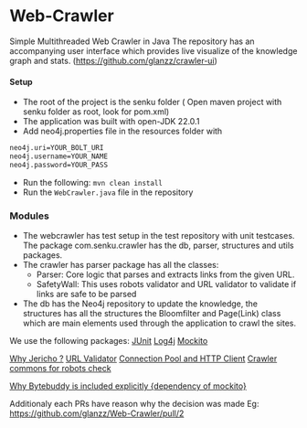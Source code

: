 # Web-Crawler
Simple Multithreaded Web Crawler in Java 
The repository has an accompanying user interface which provides live visualize of the knowledge graph and stats. (https://github.com/glanzz/crawler-ui)

#### Setup
- The root of the project is the senku folder ( Open maven project with senku folder as root, look for pom.xml)
- The application was built with open-JDK 22.0.1
- Add neo4j.properties file in the resources folder with
```bash
neo4j.uri=YOUR_BOLT_URI
neo4j.username=YOUR_NAME
neo4j.password=YOUR_PASS
```
- Run the following: `mvn clean install`
- Run the `WebCrawler.java` file in the repository


### Modules
- The webcrawler has test setup in the test repository with unit testcases. The package com.senku.crawler has the db, parser, structures and utils packages.
- The crawler has parser package has all the classes:
  - Parser: Core logic that parses and extracts links from the given URL.
  - SafetyWall: This uses robots validator and URL validator to validate if links are safe to be parsed
- The db has the Neo4j repository to update the knowledge, the structures has all the structures the Bloomfilter and Page(Link) class which are main elements used through the application to crawl the sites.

We use the following packages:
[JUnit](https://junit.org/junit5/)
[Log4j](https://logging.apache.org/log4j/2.x/manual/getting-started.html)
[Mockito](https://site.mockito.org/)

[Why Jericho ?](https://www.reddit.com/r/java/comments/tcw9wt/html_parsers_benchmark/)
[URL Validator](https://commons.apache.org/proper/commons-validator/apidocs/org/apache/commons/validator/routines/UrlValidator.html)
[Connection Pool and HTTP Client](https://www.baeldung.com/httpclient-connection-management)
[Crawler commons for robots check](https://github.com/crawler-commons/crawler-commons)


[Why Bytebuddy is included explicitly {dependency of mockito}](https://github.com/mockito/mockito/issues/2272)


Additionaly each PRs have reason why the decision was made Eg: https://github.com/glanzz/Web-Crawler/pull/2
